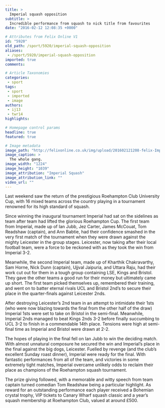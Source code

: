 ```yaml
---
title: >
  Imperial squash opposition
subtitle: >
  Incredible performance from squash to nick title from favourites
date: "2016-02-12 12:08:35 +0000"

# Attributes from Felix Online V1
id: "5920"
old_path: /sport/5920/imperial-squash-opposition
aliases:
 - /sport/5920/imperial-squash-opposition
imported: true
comments:

# Article Taxonomies
categories:
 - sport
tags:
 - sport
 - imported
 - image
authors:
 - ij13
 - twr14
highlights:

# Homepage control params
headline: true
featured: true

# Image metadata
image_path: "http://felixonline.co.uk/img/upload/201602121208-felix-Imperial Winners.JPG"
image_caption: >
  The whole gang.
image_width: "1224"
image_height: "1039"
image_attribution: "Imperial Squash"
image_attribution_link: ""
video_url: ""
---
```


Last weekend saw the return of the prestigious Roehampton Club University Cup, with 16 mixed teams across the country playing in a tournament renowned for its high standard of squash.

Since winning the inaugural tournament Imperial had sat on the sidelines as team after team had lifted the glorious Roehampton Cup. The first team from Imperial, made up of Ian Jubb, Jez Carter, James McCouat, Tom Readshaw (captain), and Ann Babtie, had their confidence smashed in the very first match of the tournament when they were drawn against the mighty Leicester in the group stages. Leicester, now taking after their local football team, were a force to be reckoned with as they took the win from Imperial 3-2.

Meanwhile, the second Imperial team, made up of Kharthik Chakravarthy, Sam Horne, Nick Dunn (captain), Ujjval Jaipuria, and Uttara Raju, had their work cut out for them in a tough group containing LSE, Kings and Bristol. They gave the other teams a good run for their money but ultimately came up short. The first team picked themselves up, remembered their training, and went on to batter eternal rivals UCL and Bristol 2nd’s to secure their place in the quarter-finals against Leicester 2nds.

After destroying Leicester’s 2nd team in an attempt to intimidate their 1sts (who were now blazing towards the final from the other half of the draw) Imperial 1sts were set to take on Bristol in the semi-final. Meanwhile, Imperial 2nds managed to beat Kings 2nds 3-2 before finally succumbing to UCL 3-2 to finish in a commendable 14th place. Tensions were high at semi-final time as Imperial and Bristol were drawn at 2-2.

The hopes of playing in the final fell on Ian Jubb to win the deciding match. With almost unnatural composure he secured the win and Imperial’s place in the final against the big dogs, Leicester. Fuelled by revenge (and the club’s excellent Sunday roast dinner), Imperial were ready for the final. With fantastic performances from all of the team, and victories in some extremely tight matches, Imperial overcame unlikely odds to reclaim their place as champions of the Roehampton squash tournament.

The prize giving followed, with a memorable and witty speech from team captain turned comedian Tom Readshaw being a particular highlight. As reward for an outstanding performance each player received a Bohemian crystal trophy, VIP tickets to Canary Wharf squash classic and a year’s squash membership at Roehampton Club, valued at around £500.
